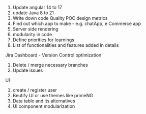 1. Update angular 14 to 17
2. update Java 8 to 21
3. Write down code Quality POC design metrics
4. Find out which app to make - e.g. chatApp, e Commerce app
5. Server side rendering
6. modularity in code
7. Define priorities for learnings
8. List of functionalities and features added in details

Jira Dashboard - Version Control optimization
1. Delete / merge necessary branches
2. Update issues

UI
1. create / register user
2. Beutify UI or use themes like primeNG
3. Data table and its alternatives
4. UI component modularization
